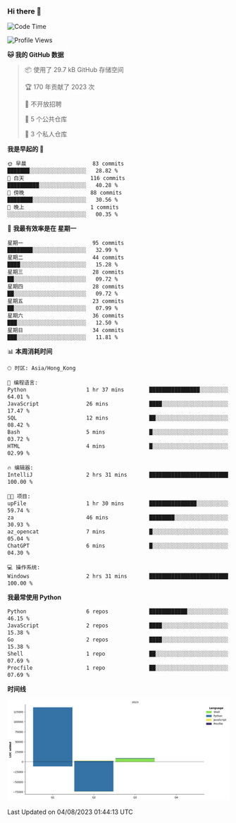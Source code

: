 ### Hi there 👋

<!--
**Mrzqd/Mrzqd** is a ✨ _special_ ✨ repository because its `README.md` (this file) appears on your GitHub profile.

Here are some ideas to get you started:

- 🔭 I’m currently working on ...
- 🌱 I’m currently learning ...
- 👯 I’m looking to collaborate on ...
- 🤔 I’m looking for help with ...
- 💬 Ask me about ...
- 📫 How to reach me: ...
- 😄 Pronouns: ...
- ⚡ Fun fact: ...
-->
<!--START_SECTION:waka-->
![Code Time](http://img.shields.io/badge/Code%20Time-118%20hrs%2014%20mins-blue)

![Profile Views](http://img.shields.io/badge/%E4%B8%AA%E4%BA%BA%E8%B5%84%E6%96%99%E8%A7%82%E7%9C%8B%E6%AC%A1%E6%95%B0-7-blue)

**🐱 我的 GitHub 数据** 

> 📦  使用了 29.7 kB GitHub 存储空间 
 > 
> 🏆 170 年贡献了 2023 次
 > 
> 🚫 不开放招聘
 > 
> 📜 5 个公共仓库 
 > 
> 🔑 3 个私人仓库 
 > 
**我是早起的 🐤** 

```text
🌞 早晨                     83 commits          ███████░░░░░░░░░░░░░░░░░░   28.82 % 
🌆 白天                     116 commits         ██████████░░░░░░░░░░░░░░░   40.28 % 
🌃 傍晚                     88 commits          ████████░░░░░░░░░░░░░░░░░   30.56 % 
🌙 晚上                     1 commits           ░░░░░░░░░░░░░░░░░░░░░░░░░   00.35 % 
```
📅 **我最有效率是在 星期一** 

```text
星期一                      95 commits          ████████░░░░░░░░░░░░░░░░░   32.99 % 
星期二                      44 commits          ████░░░░░░░░░░░░░░░░░░░░░   15.28 % 
星期三                      28 commits          ██░░░░░░░░░░░░░░░░░░░░░░░   09.72 % 
星期四                      28 commits          ██░░░░░░░░░░░░░░░░░░░░░░░   09.72 % 
星期五                      23 commits          ██░░░░░░░░░░░░░░░░░░░░░░░   07.99 % 
星期六                      36 commits          ███░░░░░░░░░░░░░░░░░░░░░░   12.50 % 
星期日                      34 commits          ███░░░░░░░░░░░░░░░░░░░░░░   11.81 % 
```


📊 **本周消耗时间** 

```text
🕑︎ 时区: Asia/Hong_Kong

💬 编程语言: 
Python                   1 hr 37 mins        ████████████████░░░░░░░░░   64.01 % 
JavaScript               26 mins             ████░░░░░░░░░░░░░░░░░░░░░   17.47 % 
SQL                      12 mins             ██░░░░░░░░░░░░░░░░░░░░░░░   08.42 % 
Bash                     5 mins              █░░░░░░░░░░░░░░░░░░░░░░░░   03.72 % 
HTML                     4 mins              █░░░░░░░░░░░░░░░░░░░░░░░░   02.99 % 

🔥 编辑器: 
IntelliJ                 2 hrs 31 mins       █████████████████████████   100.00 % 

🐱‍💻 项目: 
upFile                   1 hr 30 mins        ███████████████░░░░░░░░░░   59.74 % 
za                       46 mins             ████████░░░░░░░░░░░░░░░░░   30.93 % 
az_opencat               7 mins              █░░░░░░░░░░░░░░░░░░░░░░░░   05.04 % 
ChatGPT                  6 mins              █░░░░░░░░░░░░░░░░░░░░░░░░   04.30 % 

💻 操作系统: 
Windows                  2 hrs 31 mins       █████████████████████████   100.00 % 
```

**我最常使用 Python** 

```text
Python                   6 repos             ████████████░░░░░░░░░░░░░   46.15 % 
JavaScript               2 repos             ████░░░░░░░░░░░░░░░░░░░░░   15.38 % 
Go                       2 repos             ████░░░░░░░░░░░░░░░░░░░░░   15.38 % 
Shell                    1 repo              ██░░░░░░░░░░░░░░░░░░░░░░░   07.69 % 
Procfile                 1 repo              ██░░░░░░░░░░░░░░░░░░░░░░░   07.69 % 
```



**时间线**

![Lines of Code chart](https://raw.githubusercontent.com/Mrzqd/Mrzqd/main/assets/bar_graph.png)


 Last Updated on 04/08/2023 01:44:13 UTC
<!--END_SECTION:waka-->

